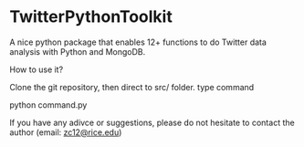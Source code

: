 # TwitterPythonToolkit

A nice python package that enables 12+ functions to do Twitter data analysis with Python and MongoDB.

How to use it?

Clone the git repository, then direct to src/ folder. type command 

python command.py


If you have any adivce or suggestions, please do not hesitate to contact the author (email: zc12@rice.edu)
